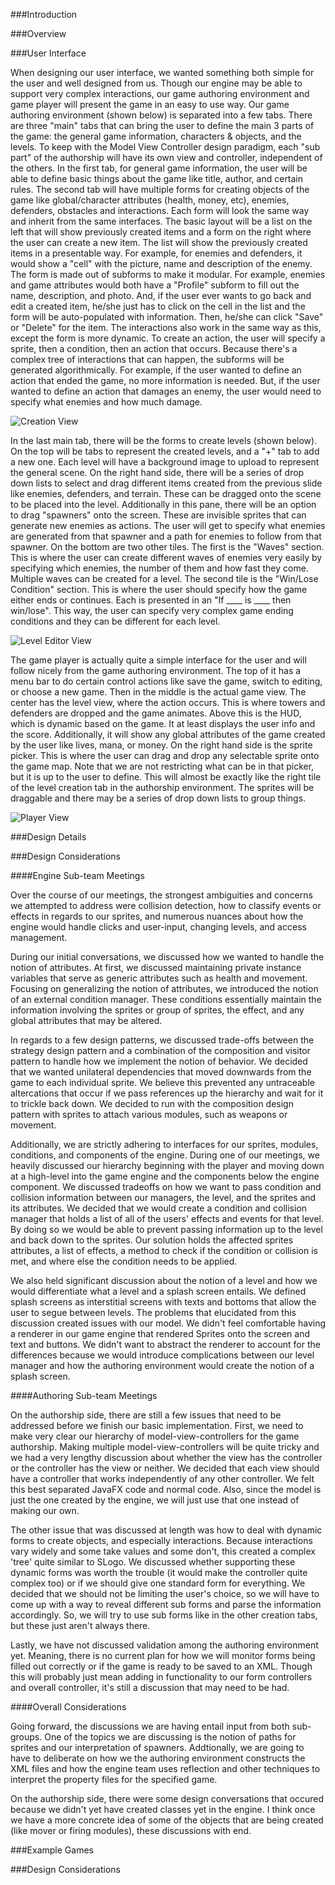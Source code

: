 ###Introduction


###Overview



###User Interface

When designing our user interface, we wanted something both simple for the user and well designed from us. Though our engine may be able to support very complex interactions, our game authoring environment and game player will present the game in an easy to use way. Our game authoring environment (shown below) is separated into a few tabs. There are three "main" tabs that can bring the user to define the main 3 parts of the game: the general game information, characters & objects, and the levels. To keep with the Model View Controller design paradigm, each "sub part" of the authorship will have its own view and controller, independent of the others. In the first tab, for general game information, the user will be able to define basic things about the game like title, author, and certain rules. The second tab will have multiple forms for creating objects of the game like global/character attributes (health, money, etc), enemies, defenders, obstacles and interactions. Each form will look the same way and inherit from the same interfaces. The basic layout will be a list on the left that will show previously created items and a form on the right where the user can create a new item. The list will show the previously created items in a presentable way. For example, for enemies and defenders, it would show a "cell" with the picture, name and description of the enemy. The form is made out of subforms to make it modular. For example, enemies and game attributes would both have a "Profile" subform to fill out the name, description, and photo. And, if the user ever wants to go back and edit a created item, he/she just has to click on the cell in the list and the form will be auto-populated with information. Then, he/she can click "Save" or "Delete" for the item. The interactions also work in the same way as this, except the form is more dynamic. To create an action, the user will specify a sprite, then a condition, then an action that occurs. Because there's a complex tree of interactions that can happen, the subforms will be generated algorithmically. For example, if the user wanted to define an action that ended the game, no more information is needed. But, if the user wanted to define an action that damages an enemy, the user would need to specify what enemies and how much damage.

![Creation View](https://github.com/duke-compsci308-spring2016/voogasalad_GitDepends/tree/master/DESIGN/creation.jpg "Creation View")

In the last main tab, there will be the forms to create levels (shown below). On the top will be tabs to represent the created levels, and a "+" tab to add a new one. Each level will have a background image to upload to represent the general scene. On the right hand side, there will be a series of drop down lists to select and drag different items created from the previous slide like enemies, defenders, and terrain. These can be dragged onto the scene to be placed into the level. Additionally in this pane, there will be an option to drag "spawners" onto the screen. These are invisible sprites that can generate new enemies as actions. The user will get to specify what enemies are generated from that spawner and a path for enemies to follow from that spawner. On the bottom are two other tiles. The first is the "Waves" section. This is where the user can create different waves of enemies very easily by specifying which enemies, the number of them and how fast they come. Multiple waves can be created for a level. The second tile is the "Win/Lose Condition" section. This is where the user should specify how the game either ends or continues. Each is presented in an "If ____ is ____ then win/lose". This way, the user can specify very complex game ending conditions and they can be different for each level.

![Level Editor View](https://github.com/duke-compsci308-spring2016/voogasalad_GitDepends/tree/master/DESIGN/leveleditor.jpg "Level Editor View")

The game player is actually quite a simple interface for the user and will follow nicely from the game authoring environment. The top of it has a menu bar to do certain control actions like save the game, switch to editing, or choose a new game. Then in the middle is the actual game view. The center has the level view, where the action occurs. This is where towers and defenders are dropped and the game animates. Above this is the HUD, which is dynamic based on the game. It at least displays the user info and the score. Additionally, it will show any global attributes of the game created by the user like lives, mana, or money. On the right hand side is the sprite picker. This is where the user can drag and drop any selectable sprite onto the game map. Note that we are not restricting what can be in that picker, but it is up to the user to define. This will almost be exactly like the right tile of the level creation tab in the authorship environment. The sprites will be draggable and there may be a series of drop down lists to group things.

![Player View](https://github.com/duke-compsci308-spring2016/voogasalad_GitDepends/tree/master/DESIGN/player.jpg "Player View")

###Design Details



###Design Considerations 



####Engine Sub-team Meetings

Over the course of our meetings, the strongest ambiguities and concerns we attempted to address were collision detection, how to classify events or effects in regards to our sprites, and numerous nuances about how the engine would handle clicks and user-input, changing levels, and access management. 

During our initial conversations, we discussed how we wanted to handle the notion of attributes. At first, we discussed maintaining private instance variables that serve as generic attributes such as health and movement. Focusing on generalizing the notion of attributes, we introduced the notion of an external condition manager. These conditions essentially maintain the information involving the sprites or group of sprites, the effect, and any global attributes that may be altered. 

In regards to a few design patterns, we discussed trade-offs between the strategy design pattern and a combination of the composition and visitor pattern to handle how we implement the notion of behavior. We decided that we wanted unilateral dependencies that moved downwards from the game to each individual sprite. We believe this prevented any untraceable altercations that occur if we pass references up the hierarchy and wait for it to trickle back down. We decided to run with the composition design pattern with sprites to attach various modules, such as weapons or movement. 

Additionally, we are strictly adhering to interfaces for our sprites, modules, conditions, and components of the engine. During one of our meetings, we heavily discussed our hierarchy beginning with the player and moving down at a high-level into the game engine and the components below the engine component. We discussed tradeoffs on how we want to pass condition and collision information between our managers, the level, and the sprites and its attributes. We decided that we would create a condition and collision manager that holds a list of all of the users' effects and events for that level. By doing so we would be able to prevent passing information up to the level and back down to the sprites. Our solution holds the affected sprites attributes, a list of effects, a method to check if the condition or collision is met, and where else the condition needs to be applied.

We also held significant discussion about the notion of a level and how we would differentiate what a level and a splash screen entails. We defined splash screens as interstitial screens with texts and bottoms that allow the user to segue between levels. The problems that elucidated from this discussion created issues with our model. We didn't feel comfortable having a renderer in our game engine that rendered Sprites onto the screen and text and buttons. We didn't want to abstract the renderer to account for the differences because we would introduce complications between our level manager and how the authoring environment would create the notion of a splash screen. 



####Authoring Sub-team Meetings

On the authorship side, there are still a few issues that need to be addressed before we finish our basic implementation. First, we need to make very clear our hierarchy of model-view-controllers for the game authorship. Making multiple model-view-controllers will be quite tricky and we had a very lengthy discussion about whether the view has the controller or the controller has the view or neither. We decided that each view should have a controller that works independently of any other controller. We felt this best separated JavaFX code and normal code. Also, since the model is just the one created by the engine, we will just use that one instead of making our own.

The other issue that was discussed at length was how to deal with dynamic forms to create objects, and especially interactions. Because interactions vary widely and some take values and some don't, this created a complex 'tree' quite similar to SLogo. We discussed whether supporting these dynamic forms was worth the trouble (it would make the controller quite complex too) or if we should give one standard form for everything. We decided that we should not be limiting the user's choice, so we will have to come up with a way to reveal different sub forms and parse the information accordingly. So, we will try to use sub forms like in the other creation tabs, but these just aren't always there.

Lastly, we have not discussed validation among the authoring environment yet. Meaning, there is no current plan for how we will monitor forms being filled out correctly or if the game is ready to be saved to an XML. Though this will probably just mean adding in functionality to our form controllers and overall controller, it's still a discussion that may need to be had.

####Overall Considerations

Going forward, the discussions we are having entail input from both sub-groups. One of the topics we are discussing is the notion of paths for sprites and our interpretation of spawners. Addtionally, we are going to have to deliberate on how we the authoring environment constructs the XML files and how the engine team uses reflection and other techniques to interpret the property files for the specified game. 

On the authorship side, there were some design conversations that occured because we didn't yet have created classes yet in the engine. I think once we have a more concrete idea of some of the objects that are being created (like mover or firing modules), these discussions with end. 

###Example Games



###Design Considerations